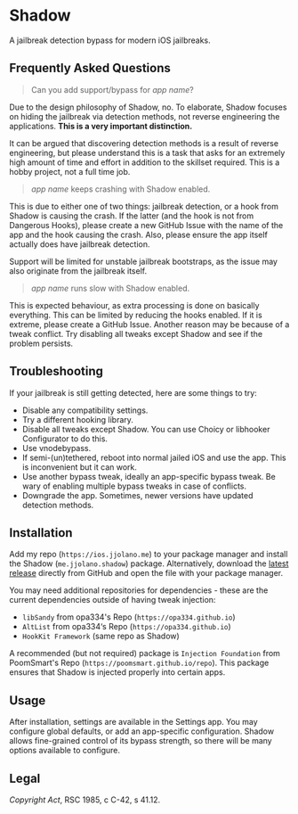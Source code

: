 # Shadow

A jailbreak detection bypass for modern iOS jailbreaks.

## Frequently Asked Questions

> Can you add support/bypass for *app name*?

Due to the design philosophy of Shadow, no. To elaborate, Shadow focuses on hiding the jailbreak via detection methods, not reverse engineering the applications. **This is a very important distinction.**

It can be argued that discovering detection methods is a result of reverse engineering, but please understand this is a task that asks for an extremely high amount of time and effort in addition to the skillset required. This is a hobby project, not a full time job.

> *app name* keeps crashing with Shadow enabled.

This is due to either one of two things: jailbreak detection, or a hook from Shadow is causing the crash. If the latter (and the hook is not from Dangerous Hooks), please create a new GitHub Issue with the name of the app and the hook causing the crash. Also, please ensure the app itself actually does have jailbreak detection.

Support will be limited for unstable jailbreak bootstraps, as the issue may also originate from the jailbreak itself.

> *app name* runs slow with Shadow enabled.

This is expected behaviour, as extra processing is done on basically everything. This can be limited by reducing the hooks enabled. If it is extreme, please create a GitHub Issue. Another reason may be because of a tweak conflict. Try disabling all tweaks except Shadow and see if the problem persists.

## Troubleshooting

If your jailbreak is still getting detected, here are some things to try:

* Disable any compatibility settings.
* Try a different hooking library.
* Disable all tweaks except Shadow. You can use Choicy or libhooker Configurator to do this.
* Use vnodebypass.
* If semi-(un)tethered, reboot into normal jailed iOS and use the app. This is inconvenient but it can work.
* Use another bypass tweak, ideally an app-specific bypass tweak. Be wary of enabling multiple bypass tweaks in case of conflicts.
* Downgrade the app. Sometimes, newer versions have updated detection methods.

## Installation

Add my repo (`https://ios.jjolano.me`) to your package manager and install the Shadow (`me.jjolano.shadow`) package. Alternatively, download the [latest release](https://github.com/jjolano/shadow/releases) directly from GitHub and open the file with your package manager.

You may need additional repositories for dependencies - these are the current dependencies outside of having tweak injection:

* `libSandy` from opa334's Repo (`https://opa334.github.io`)
* `AltList` from opa334‘s Repo (`https://opa334.github.io`)
* `HookKit Framework` (same repo as Shadow)

A recommended (but not required) package is `Injection Foundation` from PoomSmart's Repo (`https://poomsmart.github.io/repo`). This package ensures that Shadow is injected properly into certain apps.

## Usage

After installation, settings are available in the Settings app. You may configure global defaults, or add an app-specific configuration. Shadow allows fine-grained control of its bypass strength, so there will be many options available to configure.

## Legal

*Copyright Act*, RSC 1985, c C-42, s 41.12.
